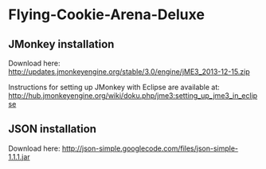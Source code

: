 Flying-Cookie-Arena-Deluxe
==========================

JMonkey installation
--------------------------
Download here:
http://updates.jmonkeyengine.org/stable/3.0/engine/jME3_2013-12-15.zip

Instructions for setting up JMonkey with Eclipse are available at:
http://hub.jmonkeyengine.org/wiki/doku.php/jme3:setting_up_jme3_in_eclipse 


JSON installation
--------------------------
Download here:
http://json-simple.googlecode.com/files/json-simple-1.1.1.jar